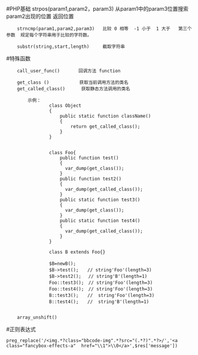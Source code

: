 #PHP基础
        strpos(param1,param2，param3)   从param1中的param3位置搜索param2出现的位置  返回位置
        
        strncmp(param1,param2,param3)   比较 0 相等  -1 小于  1 大于   第三个参数  规定每个字符串用于比较的字符数。

        substr(string,start,length)     截取字符串
#特殊函数

        call_user_func()       回调方法 function
        
        get_class ()  　　      获取当前调用方法的类名
        get_called_class()      获取静态方法调用的类名
        
            示例：
                    class Object
                    {
                    	public static function className()
                        {
                            return get_called_class();
                        }
                    }
                    
                    
                    class Foo{
                        public function test()
                        {
                          var_dump(get_class());      
                        }
                        public function test2()
                        {
                          var_dump(get_called_class());    
                        }
                        public static function test3()
                        {
                          var_dump(get_class());      
                        }
                        public static function test4()
                        {
                          var_dump(get_called_class());      
                        }   
                    }
                    
                    class B extends Foo{}
                    
                    $B=newB();　　
                    $B->test();　　// string'Foo'(length=3)
                    $B->test2();　 // string'B'(length=1)
                    Foo::test3();　// string'Foo'(length=3)　
                    Foo::test4();　// string'Foo'(length=3)　
                    B::test3();　　//  string'Foo'(length=3)
                    B::test4();　　//  string'B'(length=1)


        array_unshift()


#正则表达式
    
    preg_replace('/<img.*?class="bbcode-img".*?src="(.*?)".*?>/','<a class="fancybox-effects-a"  href="\\1">\\0</a>',$res['message'])